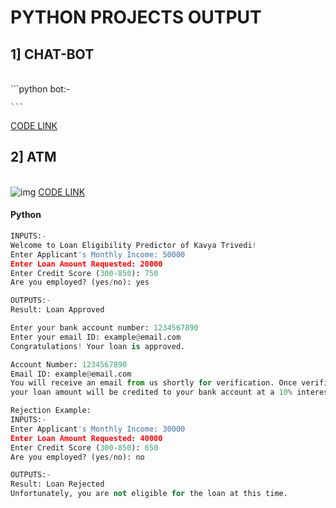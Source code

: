 <h1> PYTHON PROJECTS OUTPUT</h1> 
<H2> 1] CHAT-BOT </H2> <br>
```python
bot:-


    ```

<a href="https://github.com/trivedikavya/python-projects/blob/main/chatbot.py">CODE LINK</a>
<H2> 2] ATM </H2> <br>
<img src=" " alt="img" >
<a href="https://github.com/trivedikavya/python-projects/blob/main/chatbot.py">CODE LINK</a>

#### Python

```python
INPUTS:- 
Welcome to Loan Eligibility Predictor of Kavya Trivedi!
Enter Applicant's Monthly Income: 50000
Enter Loan Amount Requested: 20000
Enter Credit Score (300-850): 750
Are you employed? (yes/no): yes

OUTPUTS:-
Result: Loan Approved

Enter your bank account number: 1234567890
Enter your email ID: example@email.com
Congratulations! Your loan is approved.

Account Number: 1234567890
Email ID: example@email.com
You will receive an email from us shortly for verification. Once verified,
your loan amount will be credited to your bank account at a 10% interest rate.

Rejection Example:
INPUTS:- 
Enter Applicant's Monthly Income: 30000
Enter Loan Amount Requested: 40000
Enter Credit Score (300-850): 650
Are you employed? (yes/no): no

OUTPUTS:-
Result: Loan Rejected
Unfortunately, you are not eligible for the loan at this time.


```

